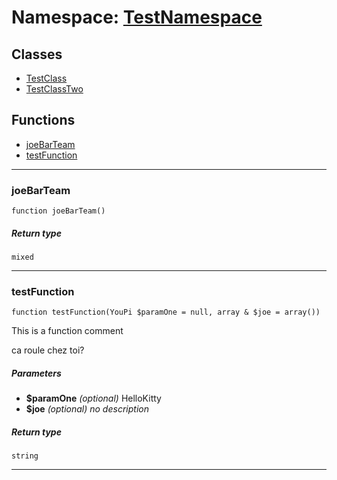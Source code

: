 # Namespace: [TestNamespace](../namespaces/TestNamespace.md)

## Classes

* [TestClass](../classes/TestNamespace/TestClass.md)
* [TestClassTwo](../classes/TestNamespace/TestClassTwo.md)

## Functions

* [joeBarTeam](#joebarteam)
* [testFunction](#testfunction)

---

### joeBarTeam

```
function joeBarTeam()
```


##### Return type

```
mixed
```

---

### testFunction

```
function testFunction(YouPi $paramOne = null, array & $joe = array())
```

This is a function comment

ca roule chez toi?

##### Parameters

* **$paramOne** *(optional)*
  HelloKitty
* **$joe** *(optional)*
  *no description*

##### Return type

```
string
```

---


